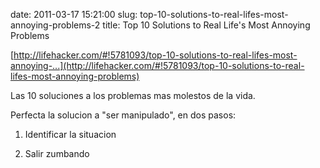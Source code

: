 date: 2011-03-17 15:21:00
slug: top-10-solutions-to-real-lifes-most-annoying-problems-2
title: Top 10 Solutions to Real Life's Most Annoying Problems

    

[http://lifehacker.com/#!5781093/top-10-solutions-to-real-lifes-most-annoying-...](http://lifehacker.com/#!5781093/top-10-solutions-to-real-lifes-most-annoying-problems)

Las 10 soluciones a los problemas mas molestos de la vida.

Perfecta la solucion a "ser manipulado", en dos pasos:

  1. Identificar la situacion

  2. Salir zumbando

  

